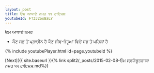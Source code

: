 ```yaml
---
layout: post
title: ਓਮ ਆਧਾਏ ਨਮਹ ੧੧ ਟਾਇਮਸ
youtubeId: FT332ooBaLY
---
```

 
 
 ਓਮ ਆਧਾਏ ਨਮਹ  
 
 -  ਕੌਣ ਸਭ ਤੋਂ ਪ੍ਰਾਚੀਨ ਹੈ ਕੌਣ ਜੀਵ-ਜੰਤੂਆਂ ਵਿਚੋਂ ਸਭ ਤੋਂ ਪਹਿਲਾਂ ਹੈ 
 
  
 
  
 
 
 
 
 
 


{% include youtubePlayer.html id=page.youtubeId %}
 
[Next]({{ site.baseurl }}{% link  split2/_posts/2015-02-08-ਓਮ ਸ੍ਵਯੰਭੂਤਹਾਯਾ ਨਮਹ ੧੧ ਟਾਇਮਸ.md%})
 
